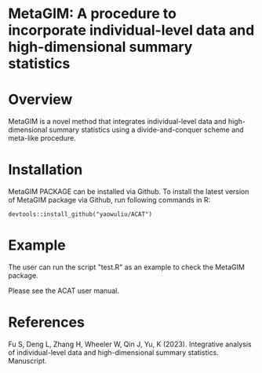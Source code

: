 # MetaGIM: A procedure to incorporate individual-level data and high-dimensional summary statistics 

# Overview
MetaGIM is a novel method that integrates individual-level data and high-dimensional summary statistics using a divide-and-conquer scheme and meta-like procedure.

# Installation
MetaGIM PACKAGE can be installed via Github. To install the latest version of MetaGIM package via Github, run following commands in R:
```library(devtools)
devtools::install_github("yaowuliu/ACAT")
```

# Example
The user can run the script "test.R" as an example to check the MetaGIM package.

Please see the ACAT user manual.


# References
Fu S, Deng L, Zhang H, Wheeler W, Qin J, Yu, K (2023). Integrative analysis of individual-level data and high-dimensional summary statistics. Manuscript. 
